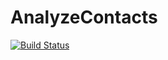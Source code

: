 # AnalyzeContacts


[![Build Status](https://travis-ci.org/ReenExeCubeTime/AnalyzeContacts.svg)](https://travis-ci.org/ReenExeCubeTime/AnalyzeContacts)